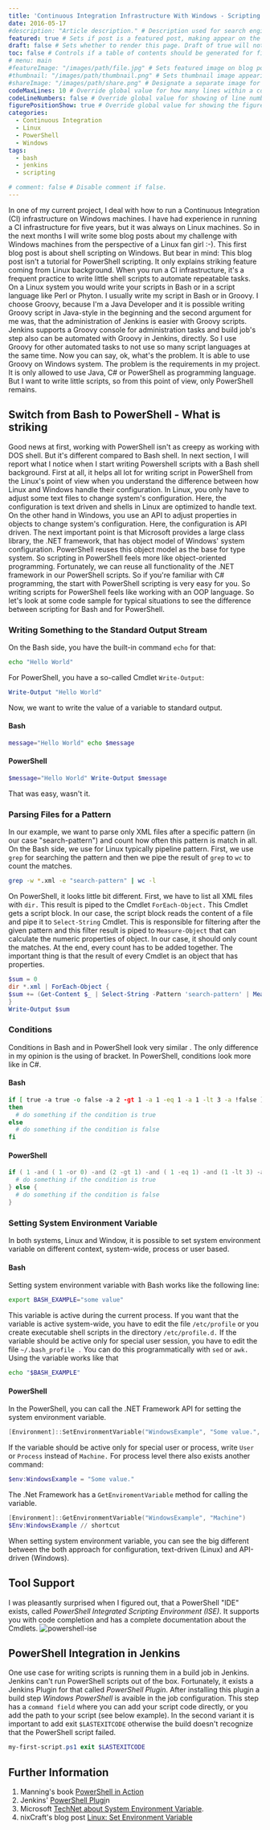 ```yaml
---
title: 'Continuous Integration Infrastructure With Windows - Scripting With PowerShell'
date: 2016-05-17
#description: "Article description." # Description used for search engine.
featured: true # Sets if post is a featured post, making appear on the home page side bar.
draft: false # Sets whether to render this page. Draft of true will not be rendered.
toc: false # Controls if a table of contents should be generated for first-level links automatically.
# menu: main
#featureImage: "/images/path/file.jpg" # Sets featured image on blog post.
#thumbnail: "/images/path/thumbnail.png" # Sets thumbnail image appearing inside card on homepage.
#shareImage: "/images/path/share.png" # Designate a separate image for social media sharing.
codeMaxLines: 10 # Override global value for how many lines within a code block before auto-collapsing.
codeLineNumbers: false # Override global value for showing of line numbers within code block.
figurePositionShow: true # Override global value for showing the figure label.
categories:
  - Continuous Integration
  - Linux
  - PowerShell
  - Windows
tags:
  - bash
  - jenkins
  - scripting

# comment: false # Disable comment if false.
---
```


In one of my current project, I deal with how to run a Continuous Integration (CI) infrastructure on Windows machines. I have had experience in running a CI infrastructure for five years, but it was always on Linux machines. So in the next months I will write some blog posts about my challenge with Windows machines from the perspective of a Linux fan girl :-). This first blog post is about shell scripting on Windows. But bear in mind: This blog post isn't a tutorial for PowerShell scripting. It only explains striking feature coming from Linux background. When you run a CI infrastructure, it's a frequent practice to write little shell scripts to automate repeatable tasks. On a Linux system you would write your scripts in Bash or in a script language like Perl or Phyton. I usually write my script in Bash or in Groovy. I choose Groovy, because I'm a Java Developer and it is possible writing Groovy script in Java-style in the beginning and the second argument for me was, that the administration of Jenkins is easier with Groovy scripts. Jenkins supports a Groovy console for administration tasks and build job's step also can be automated with Groovy in Jenkins, directly. So I use Groovy for other automated tasks to not use so many script languages at the same time. Now you can say, ok, what's the problem. It is able to use Groovy on Windows system. The problem is the requirements in my project. It is only allowed to use Java, C# or PowerShell as programming language. But I want to write little scripts, so from this point of view, only PowerShell remains.

Switch from Bash to PowerShell - What is striking
-------------------------------------------------

Good news at first, working with PowerShell isn't as creepy as working with DOS shell. But it's different compared to Bash shell. In next section, I will report what I notice when I start writing Powershell scripts with a Bash shell background. First at all, it helps all lot for writing script in PowerShell from the Linux's point of view when you understand the difference between how Linux and Windows handle their configuration. In Linux, you only have to adjust some text files to change system's configuration. Here, the configuration is text driven and shells in Linux are optimized to handle text. On the other hand in Windows, you use an API to adjust properties in objects to change system's configuration. Here, the configuration is API driven. The next important point is that Microsoft provides a large class library, the .NET framework, that has object model of Windows' system configuration. PowerShell reuses this object model as the base for type system. So scripting in PowerShell feels more like object-oriented programming. Fortunately, we can reuse all functionality of the .NET framework in our PowerShell scripts. So if you're familiar with C# programming, the start with PowerShell scripting is very easy for you. So writing scripts for PowerShell feels like working with an OOP language. So let's look at some code sample for typical situations to see the difference between scripting for Bash and for PowerShell.

### Writing Something to the Standard Output Stream

On the Bash side, you have the built-in command `echo` for that:

```bash
echo "Hello World"
```
For PowerShell, you have a so-called Cmdlet `Write-Output`:
```powershell
Write-Output "Hello World"
```
Now, we want to write the value of a variable to standard output.

#### Bash

```bash
message="Hello World" echo $message
```

#### PowerShell

```powershell
$message="Hello World" Write-Output $message
```
That was easy, wasn't it.

### Parsing Files for a Pattern

In our example, we want to parse only XML files after a specific pattern (in our case "search-pattern") and count how often this pattern is match in all. On the Bash side, we use for Linux typically pipeline pattern. First, we use `grep` for searching the pattern and then we pipe the result of `grep` to `wc` to count the matches.

```bash
grep -w *.xml -e "search-pattern" | wc -l
```
On PowerShell, it looks little bit different. First, we have to list all XML files with `dir.` This result is piped to the Cmdlet `ForEach-Object.` This Cmdlet gets a script block. In our case, the script block reads the content of a file and pipe it to `Select-String` Cmdlet. This is responsible for filtering after the given pattern and this filter result is piped to `Measure-Object` that can calculate the numeric properties of object. In our case, it should only count the matches. At the end, every count has to be added together. The important thing is that the result of every Cmdlet is an object that has properties.

```powershell
$sum = 0
dir *.xml | ForEach-Object {
$sum += (Get-Content $_ | Select-String -Pattern 'search-pattern' | Measure-Object).Count
}
Write-Output $sum
```

### Conditions

Conditions in Bash and in PowerShell look very similar . The only difference in my opinion is the using of bracket. In PowerShell, conditions look more like in C#.

#### Bash

```bash
if [ true -a true -o false -a 2 -gt 1 -a 1 -eq 1 -a 1 -lt 3 -a !false ];
then
  # do something if the condition is true
else
  # do something if the condition is false
fi
```

#### PowerShell

```powershell
if ( 1 -and ( 1 -or 0) -and (2 -gt 1) -and ( 1 -eq 1) -and (1 -lt 3) -and (-not 0)) {
  # do something if the condition is true
} else {
  # do something if the condition is false
}
```

### Setting System Environment Variable

In both systems, Linux and Window, it is possible to set system environment variable on different context, system-wide, process or user based.

#### Bash

Setting system environment variable with Bash works like the following line:

```bash
export BASH_EXAMPLE="some value"
```
This variable is active during the current process. If you want that the variable is active system-wide, you have to edit the file `/etc/profile` or you create executable shell scripts in the directory `/etc/profile.d.` If the variable should be active only for special user session, you have to edit the file `~/.bash_profile .` You can do this programmatically with `sed` or `awk.` Using the variable works like that

```bash
echo "$BASH_EXAMPLE"
```

#### PowerShell

In the PowerShell, you can call the .NET Framework API for setting the system environment variable.

```powershell
[Environment]::SetEnvironmentVariable("WindowsExample", "Some value.", "Machine")
```
If the variable should be active only for special user or process, write `User` or `Process` instead of `Machine.` For process level there also exists another command:

```powershell
$env:WindowsExample = "Some value."
```
The .Net Framework has a `GetEnviromentVariable` method for calling the variable.

```powershell
[Environment]::GetEnvironmentVariable("WindowsExample", "Machine")
$Env:WindowsExample // shortcut
```

 When setting system environment variable, you can see the big different between the both approach for configuration, text-driven (Linux) and API-driven (Windows).

Tool Support
------------

I was pleasantly surprised when I figured out, that a PowerShell "IDE" exists, called _PowerShell Integrated Scripting Environment (ISE)_. It supports you with code completion and has a complete documentation about the Cmdlets. ![powershell-ise](powershell-ise.png)

PowerShell Integration in Jenkins
---------------------------------

One use case for writing scripts is running them in a build job in Jenkins. Jenkins can't run PowerShell scripts out of the box. Fortunately, it exists a Jenkins Plugin for that called _PowerShell Plugin_. After installing this plugin a build step _Windows PowerShell_ is avaible in the job configuration. This step has a `command field` where you can add your script code directly, or you add the path to your script (see below example). In the second variant it is important to add exit `$LASTEXITCODE` otherwise the build doesn't recognize that the PowerShell script failed.

```powershell
my-first-script.ps1 exit $LASTEXITCODE
```

Further Information
-------------------

1.  Manning's book [PowerShell in Action](https://www.manning.com/books/windows-powershell-in-action)
2.  Jenkins' [PowerShell Plugi](https://wiki.jenkins-ci.org/display/JENKINS/PowerShell+Plugin)n
3.  Microsoft [TechNet about System Environment Variable](https://technet.microsoft.com/en-us/library/ff730964.aspx).
4.  nixCraft's blog post [Linux: Set Environment Variable](http://www.cyberciti.biz/faq/set-environment-variable-linux/)
